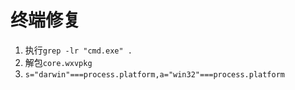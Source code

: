 # 终端修复

  1. 执行`grep -lr "cmd.exe" .`
  2. 解包`core.wxvpkg`
  3. `s="darwin"===process.platform,a="win32"===process.platform`